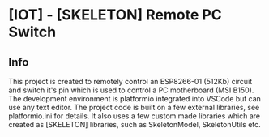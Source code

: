 # [IOT] - [SKELETON] Remote PC Switch
## Info
This project is created to remotely control an ESP8266-01 (512Kb) circuit and switch it's pin which is used to control a PC motherboard (MSI B150).  
The development environment is platformio integrated into VSCode but can use any text editor. The project code is built on a few external libraries, see platformio.ini for details. It also uses a few custom made libraries which are created as [SKELETON] libraries, such as SkeletonModel, SkeletonUtils etc.
